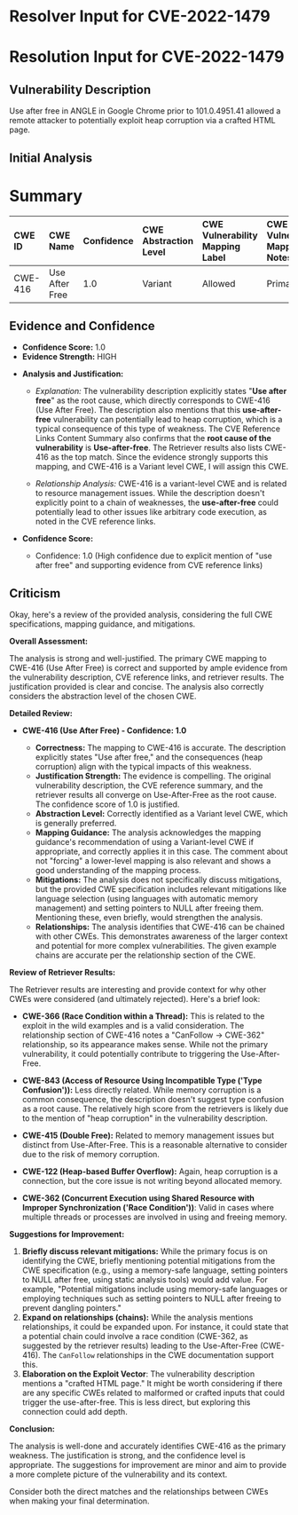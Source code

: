 # Resolver Input for CVE-2022-1479

# Resolution Input for CVE-2022-1479

## Vulnerability Description
Use after free in ANGLE in Google Chrome prior to 101.0.4951.41 allowed a remote attacker to potentially exploit heap corruption via a crafted HTML page.

## Initial Analysis
# Summary
| CWE ID  | CWE Name                 | Confidence | CWE Abstraction Level | CWE Vulnerability Mapping Label | CWE-Vulnerability Mapping Notes |
| :------- | :----------------------- | :--------- | :-------------------- | :------------------------------ | :----------------------------- |
| CWE-416 | Use After Free           | 1.0        | Variant               | Allowed                         | Primary CWE                    |

## Evidence and Confidence

*   **Confidence Score:** 1.0
*   **Evidence Strength:** HIGH

- **Analysis and Justification:**
  - *Explanation:* The vulnerability description explicitly states "**Use after free**" as the root cause, which directly corresponds to CWE-416 (Use After Free). The description also mentions that this **use-after-free** vulnerability can potentially lead to heap corruption, which is a typical consequence of this type of weakness. The CVE Reference Links Content Summary also confirms that the **root cause of the vulnerability** is **Use-after-free**. The Retriever results also lists CWE-416 as the top match. Since the evidence strongly supports this mapping, and CWE-416 is a Variant level CWE, I will assign this CWE.
  
  - *Relationship Analysis:* CWE-416 is a variant-level CWE and is related to resource management issues. While the description doesn't explicitly point to a chain of weaknesses, the **use-after-free** could potentially lead to other issues like arbitrary code execution, as noted in the CVE reference links.

- **Confidence Score:**
  - Confidence: 1.0 (High confidence due to explicit mention of "use after free" and supporting evidence from CVE reference links)

## Criticism
Okay, here's a review of the provided analysis, considering the full CWE specifications, mapping guidance, and mitigations.

**Overall Assessment:**

The analysis is strong and well-justified. The primary CWE mapping to CWE-416 (Use After Free) is correct and supported by ample evidence from the vulnerability description, CVE reference links, and retriever results. The justification provided is clear and concise. The analysis also correctly considers the abstraction level of the chosen CWE.

**Detailed Review:**

*   **CWE-416 (Use After Free) - Confidence: 1.0**

    *   **Correctness:** The mapping to CWE-416 is accurate. The description explicitly states "Use after free," and the consequences (heap corruption) align with the typical impacts of this weakness.
    *   **Justification Strength:** The evidence is compelling. The original vulnerability description, the CVE reference summary, and the retriever results all converge on Use-After-Free as the root cause. The confidence score of 1.0 is justified.
    *   **Abstraction Level:** Correctly identified as a Variant level CWE, which is generally preferred.
    *   **Mapping Guidance:** The analysis acknowledges the mapping guidance's recommendation of using a Variant-level CWE if appropriate, and correctly applies it in this case.  The comment about not "forcing" a lower-level mapping is also relevant and shows a good understanding of the mapping process.
    *   **Mitigations:** The analysis does not specifically discuss mitigations, but the provided CWE specification includes relevant mitigations like language selection (using languages with automatic memory management) and setting pointers to NULL after freeing them.  Mentioning these, even briefly, would strengthen the analysis.
    *   **Relationships:** The analysis identifies that CWE-416 can be chained with other CWEs. This demonstrates awareness of the larger context and potential for more complex vulnerabilities. The given example chains are accurate per the relationship section of the CWE.

**Review of Retriever Results:**

The Retriever results are interesting and provide context for why other CWEs were considered (and ultimately rejected). Here's a brief look:

*   **CWE-366 (Race Condition within a Thread):**  This is related to the exploit in the wild examples and is a valid consideration. The relationship section of CWE-416 notes a "CanFollow -> CWE-362" relationship, so its appearance makes sense. While not the primary vulnerability, it could potentially contribute to triggering the Use-After-Free.

*   **CWE-843 (Access of Resource Using Incompatible Type ('Type Confusion')):**  Less directly related. While memory corruption is a common consequence, the description doesn't suggest type confusion as a root cause.  The relatively high score from the retrievers is likely due to the mention of "heap corruption" in the vulnerability description.

*   **CWE-415 (Double Free):**  Related to memory management issues but distinct from Use-After-Free. This is a reasonable alternative to consider due to the risk of memory corruption.

*   **CWE-122 (Heap-based Buffer Overflow):**  Again, heap corruption is a connection, but the core issue is not writing beyond allocated memory.

*   **CWE-362 (Concurrent Execution using Shared Resource with Improper Synchronization ('Race Condition'))**: Valid in cases where multiple threads or processes are involved in using and freeing memory.

**Suggestions for Improvement:**

1.  **Briefly discuss relevant mitigations:**  While the primary focus is on identifying the CWE, briefly mentioning potential mitigations from the CWE specification (e.g., using a memory-safe language, setting pointers to NULL after free, using static analysis tools) would add value. For example, "Potential mitigations include using memory-safe languages or employing techniques such as setting pointers to NULL after freeing to prevent dangling pointers."
2.  **Expand on relationships (chains):** While the analysis mentions relationships, it could be expanded upon. For instance, it could state that a potential chain could involve a race condition (CWE-362, as suggested by the retriever results) leading to the Use-After-Free (CWE-416).  The `CanFollow` relationships in the CWE documentation support this.
3. **Elaboration on the Exploit Vector**: The vulnerability description mentions a "crafted HTML page." It might be worth considering if there are any specific CWEs related to malformed or crafted inputs that could trigger the use-after-free. This is less direct, but exploring this connection could add depth.

**Conclusion:**

The analysis is well-done and accurately identifies CWE-416 as the primary weakness. The justification is strong, and the confidence level is appropriate. The suggestions for improvement are minor and aim to provide a more complete picture of the vulnerability and its context.

Consider both the direct matches and the relationships between CWEs
when making your final determination.
        
